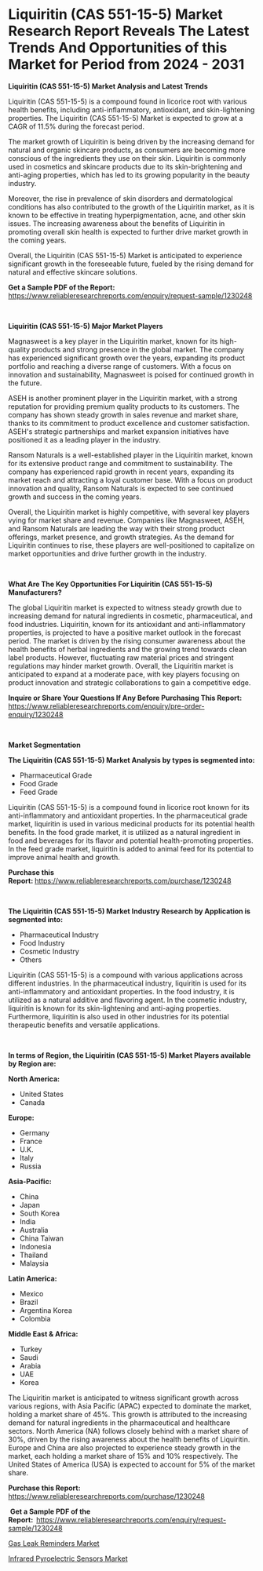 <p><h1>Liquiritin (CAS 551-15-5) Market Research Report Reveals The Latest Trends And Opportunities of this Market for Period from 2024 - 2031</h1></p><p><strong>Liquiritin (CAS 551-15-5) Market Analysis and Latest Trends</strong></p>
<p><p>Liquiritin (CAS 551-15-5) is a compound found in licorice root with various health benefits, including anti-inflammatory, antioxidant, and skin-lightening properties. The Liquiritin (CAS 551-15-5) Market is expected to grow at a CAGR of 11.5% during the forecast period.</p><p>The market growth of Liquiritin is being driven by the increasing demand for natural and organic skincare products, as consumers are becoming more conscious of the ingredients they use on their skin. Liquiritin is commonly used in cosmetics and skincare products due to its skin-brightening and anti-aging properties, which has led to its growing popularity in the beauty industry.</p><p>Moreover, the rise in prevalence of skin disorders and dermatological conditions has also contributed to the growth of the Liquiritin market, as it is known to be effective in treating hyperpigmentation, acne, and other skin issues. The increasing awareness about the benefits of Liquiritin in promoting overall skin health is expected to further drive market growth in the coming years.</p><p>Overall, the Liquiritin (CAS 551-15-5) Market is anticipated to experience significant growth in the foreseeable future, fueled by the rising demand for natural and effective skincare solutions.</p></p>
<p><strong>Get a Sample PDF of the Report:&nbsp;</strong> <a href="https://www.reliableresearchreports.com/enquiry/request-sample/1230248">https://www.reliableresearchreports.com/enquiry/request-sample/1230248</a></p>
<p>&nbsp;</p>
<p><strong>Liquiritin (CAS 551-15-5) Major Market Players</strong></p>
<p><p>Magnasweet is a key player in the Liquiritin market, known for its high-quality products and strong presence in the global market. The company has experienced significant growth over the years, expanding its product portfolio and reaching a diverse range of customers. With a focus on innovation and sustainability, Magnasweet is poised for continued growth in the future.</p><p>ASEH is another prominent player in the Liquiritin market, with a strong reputation for providing premium quality products to its customers. The company has shown steady growth in sales revenue and market share, thanks to its commitment to product excellence and customer satisfaction. ASEH's strategic partnerships and market expansion initiatives have positioned it as a leading player in the industry.</p><p>Ransom Naturals is a well-established player in the Liquiritin market, known for its extensive product range and commitment to sustainability. The company has experienced rapid growth in recent years, expanding its market reach and attracting a loyal customer base. With a focus on product innovation and quality, Ransom Naturals is expected to see continued growth and success in the coming years.</p><p>Overall, the Liquiritin market is highly competitive, with several key players vying for market share and revenue. Companies like Magnasweet, ASEH, and Ransom Naturals are leading the way with their strong product offerings, market presence, and growth strategies. As the demand for Liquiritin continues to rise, these players are well-positioned to capitalize on market opportunities and drive further growth in the industry.</p></p>
<p>&nbsp;</p>
<p><strong>What Are The Key Opportunities For Liquiritin (CAS 551-15-5) Manufacturers?</strong></p>
<p><p>The global Liquiritin market is expected to witness steady growth due to increasing demand for natural ingredients in cosmetic, pharmaceutical, and food industries. Liquiritin, known for its antioxidant and anti-inflammatory properties, is projected to have a positive market outlook in the forecast period. The market is driven by the rising consumer awareness about the health benefits of herbal ingredients and the growing trend towards clean label products. However, fluctuating raw material prices and stringent regulations may hinder market growth. Overall, the Liquiritin market is anticipated to expand at a moderate pace, with key players focusing on product innovation and strategic collaborations to gain a competitive edge.</p></p>
<p><strong>Inquire or Share Your Questions If Any Before Purchasing This Report:</strong> <a href="https://www.reliableresearchreports.com/enquiry/pre-order-enquiry/1230248">https://www.reliableresearchreports.com/enquiry/pre-order-enquiry/1230248</a></p>
<p>&nbsp;</p>
<p><strong>Market Segmentation</strong></p>
<p><strong>The Liquiritin (CAS 551-15-5) Market Analysis by types is segmented into:</strong></p>
<p><ul><li>Pharmaceutical Grade</li><li>Food Grade</li><li>Feed Grade</li></ul></p>
<p><p>Liquiritin (CAS 551-15-5) is a compound found in licorice root known for its anti-inflammatory and antioxidant properties. In the pharmaceutical grade market, liquiritin is used in various medicinal products for its potential health benefits. In the food grade market, it is utilized as a natural ingredient in food and beverages for its flavor and potential health-promoting properties. In the feed grade market, liquiritin is added to animal feed for its potential to improve animal health and growth.</p></p>
<p><strong>Purchase this Report:&nbsp;</strong><a href="https://www.reliableresearchreports.com/purchase/1230248">https://www.reliableresearchreports.com/purchase/1230248</a></p>
<p>&nbsp;</p>
<p><strong>The Liquiritin (CAS 551-15-5) Market Industry Research by Application is segmented into:</strong></p>
<p><ul><li>Pharmaceutical Industry</li><li>Food Industry</li><li>Cosmetic Industry</li><li>Others</li></ul></p>
<p><p>Liquiritin (CAS 551-15-5) is a compound with various applications across different industries. In the pharmaceutical industry, liquiritin is used for its anti-inflammatory and antioxidant properties. In the food industry, it is utilized as a natural additive and flavoring agent. In the cosmetic industry, liquiritin is known for its skin-lightening and anti-aging properties. Furthermore, liquiritin is also used in other industries for its potential therapeutic benefits and versatile applications.</p></p>
<p>&nbsp;</p>
<p><strong>In terms of Region, the Liquiritin (CAS 551-15-5) Market Players available by Region are:</strong></p>
<p>
    <p> <strong> North America: </strong>
        <ul>
            <li>United States</li>
            <li>Canada</li>
        </ul>
        </p> 
    <p> <strong> Europe: </strong>
        <ul>
            <li>Germany</li>
            <li>France</li>
            <li>U.K.</li>
            <li>Italy</li>
            <li>Russia</li>
        </ul>
        </p> 
    <p> <strong> Asia-Pacific: </strong>
        <ul>
            <li>China</li>
            <li>Japan</li>
            <li>South Korea</li>
            <li>India</li>
            <li>Australia</li>
            <li>China Taiwan</li>
            <li>Indonesia</li>
            <li>Thailand</li>
            <li>Malaysia</li>
        </ul>
        </p> 
    <p> <strong> Latin America: </strong>
        <ul>
            <li>Mexico</li>
            <li>Brazil</li>
            <li>Argentina Korea</li>
            <li>Colombia</li>
        </ul>
        </p> 
    <p> <strong> Middle East & Africa: </strong>
        <ul>
            <li>Turkey</li>
            <li>Saudi</li>
            <li>Arabia</li>
            <li>UAE</li>
            <li>Korea</li>
        </ul>
    </p>
    </p>
<p><p>The Liquiritin market is anticipated to witness significant growth across various regions, with Asia Pacific (APAC) expected to dominate the market, holding a market share of 45%. This growth is attributed to the increasing demand for natural ingredients in the pharmaceutical and healthcare sectors. North America (NA) follows closely behind with a market share of 30%, driven by the rising awareness about the health benefits of Liquiritin. Europe and China are also projected to experience steady growth in the market, each holding a market share of 15% and 10% respectively. The United States of America (USA) is expected to account for 5% of the market share.</p></p>
<p><strong>Purchase this Report: </strong><a href="https://www.reliableresearchreports.com/purchase/1230248">https://www.reliableresearchreports.com/purchase/1230248</a></p>
<p>&nbsp;<strong>Get a Sample PDF of the Report:&nbsp;&nbsp;</strong><a href="https://www.reliableresearchreports.com/enquiry/request-sample/1230248">https://www.reliableresearchreports.com/enquiry/request-sample/1230248</a></p>
<p><strong></strong></p>
<p><p><a href="https://extreme-scabiosa-c81.notion.site/Gas-Leak-Reminders-Market-Size-Growth-and-Forecast-from-2024-2031-9ac129c9bba4426d86d11d73e375038b">Gas Leak Reminders Market</a></p><p><a href="https://adventurous-uranium-ef9.notion.site/Infrared-Pyroelectric-Sensors-Market-Size-Global-Industry-Overview-Market-Segmentation-and-Forecas-af3c194eacec479b9306fc2740c42a3f">Infrared Pyroelectric Sensors Market</a></p></p>